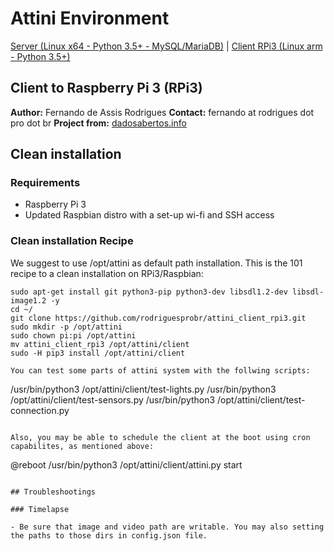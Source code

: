 # Attini Environment

[Server (Linux x64 - Python 3.5+ - MySQL/MariaDB)](https://github.com/rodriguesprobr/attini_server "Attini Server x64") | [Client RPi3 (Linux arm - Python 3.5+)](https://github.com/rodriguesprobr/attini_client_rpi3 "Attini Client - RPi 3")

## Client to Raspberry Pi 3 (RPi3)

**Author:** Fernando de Assis Rodrigues 
**Contact:** fernando at rodrigues dot pro dot br
**Project from:** [dadosabertos.info](http://dadosabertos.info/projects/attini)

## Clean installation

### Requirements
+ Raspberry Pi 3 
+ Updated Raspbian distro with a set-up wi-fi and SSH access

### Clean installation Recipe

We suggest to use /opt/attini as default path installation.
This is the 101 recipe to a clean installation on RPi3/Raspbian:
```
sudo apt-get install git python3-pip python3-dev libsdl1.2-dev libsdl-image1.2 -y
cd ~/
git clone https://github.com/rodriguesprobr/attini_client_rpi3.git
sudo mkdir -p /opt/attini
sudo chown pi:pi /opt/attini 
mv attini_client_rpi3 /opt/attini/client
sudo -H pip3 install /opt/attini/client

You can test some parts of attini system with the follwing scripts:
```
/usr/bin/python3 /opt/attini/client/test-lights.py
/usr/bin/python3 /opt/attini/client/test-sensors.py
/usr/bin/python3 /opt/attini/client/test-connection.py
```

Also, you may be able to schedule the client at the boot using cron capabilites, as mentioned above:
```
@reboot /usr/bin/python3 /opt/attini/client/attini.py start
```

## Troubleshootings

### Timelapse

- Be sure that image and video path are writable. You may also setting the paths to those dirs in config.json file.
